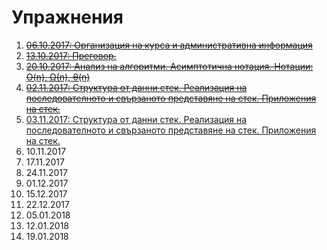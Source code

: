 # Упражнения

1. ~~[06.10.2017: Организация на курса и административна информация](exercise00)~~
1. ~~[13.10.2017: Преговор.](exercise01)~~
1. ~~[20.10.2017: Анализ на алгоритми. Асимптотична нотация. Нотации: O(n), Ω(n), θ(n)](exercise02)~~
1. ~~[02.11.2017: Структура от данни стек. Реализация на последователното и свързаното представяне на стек. Приложения на стек.](exercises/exercise04)~~
1. [03.11.2017: Структура от данни стек. Реализация на последователното и свързаното представяне на стек. Приложения на стек.](exercises/exercise05)
1. 10.11.2017
1. 17.11.2017
1. 24.11.2017
1. 01.12.2017
1. 15.12.2017
1. 22.12.2017
1. 05.01.2018
1. 12.01.2018
1. 19.01.2018
